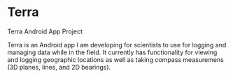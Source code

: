 # Terra
Terra Android App Project

Terra is an Android app I am developing for scientists to use for logging and managing data while in the field.
It currently has functionality for viewing and logging geographic locations as well as taking compass measuremens (3D planes, lines, and 2D bearings).
